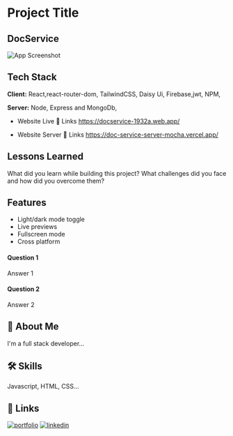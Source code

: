 
# Project Title

## DocService

![App Screenshot](https://via.placeholder.com/468x300?text=App+Screenshot+Here)



## Tech Stack


**Client:** React,react-router-dom, TailwindCSS, Daisy Ui, Firebase,jwt, NPM,

**Server:** Node, Express and MongoDb,


* Website Live 🔗 Links https://docservice-1932a.web.app/

* Website Server 🔗 Links https://doc-service-server-mocha.vercel.app/


## Lessons Learned

What did you learn while building this project? What challenges did you face and how did you overcome them?



## Features

- Light/dark mode toggle
- Live previews
- Fullscreen mode
- Cross platform


#### Question 1

Answer 1

#### Question 2

Answer 2




## 🚀 About Me
I'm a full stack developer...

## 🛠 Skills
Javascript, HTML, CSS...

## 🔗 Links
[![portfolio](https://img.shields.io/badge/my_portfolio-000?style=for-the-badge&logo=ko-fi&logoColor=white)](https://katherineoelsner.com/)
[![linkedin](https://img.shields.io/badge/linkedin-0A66C2?style=for-the-badge&logo=linkedin&logoColor=white)](https://www.linkedin.com/)



